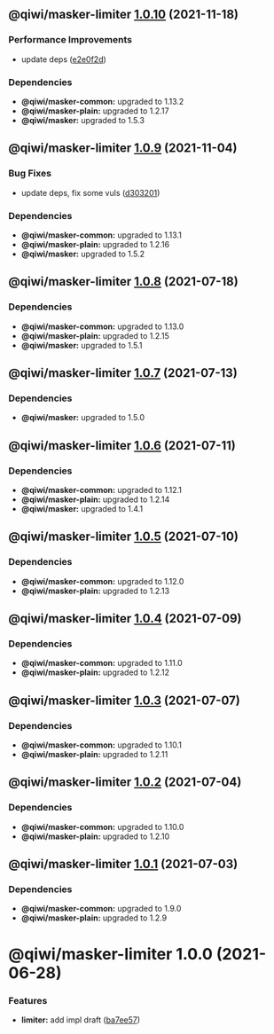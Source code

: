 ## @qiwi/masker-limiter [1.0.10](https://github.com/qiwi/masker/compare/@qiwi/masker-limiter@1.0.9...@qiwi/masker-limiter@1.0.10) (2021-11-18)


### Performance Improvements

* update deps ([e2e0f2d](https://github.com/qiwi/masker/commit/e2e0f2d9020d8f53d9e67d748a0566030ad367f6))





### Dependencies

* **@qiwi/masker-common:** upgraded to 1.13.2
* **@qiwi/masker-plain:** upgraded to 1.2.17
* **@qiwi/masker:** upgraded to 1.5.3

## @qiwi/masker-limiter [1.0.9](https://github.com/qiwi/masker/compare/@qiwi/masker-limiter@1.0.8...@qiwi/masker-limiter@1.0.9) (2021-11-04)


### Bug Fixes

* update deps, fix some vuls ([d303201](https://github.com/qiwi/masker/commit/d303201ab664ad185d0e64243301796611041274))





### Dependencies

* **@qiwi/masker-common:** upgraded to 1.13.1
* **@qiwi/masker-plain:** upgraded to 1.2.16
* **@qiwi/masker:** upgraded to 1.5.2

## @qiwi/masker-limiter [1.0.8](https://github.com/qiwi/masker/compare/@qiwi/masker-limiter@1.0.7...@qiwi/masker-limiter@1.0.8) (2021-07-18)





### Dependencies

* **@qiwi/masker-common:** upgraded to 1.13.0
* **@qiwi/masker-plain:** upgraded to 1.2.15
* **@qiwi/masker:** upgraded to 1.5.1

## @qiwi/masker-limiter [1.0.7](https://github.com/qiwi/masker/compare/@qiwi/masker-limiter@1.0.6...@qiwi/masker-limiter@1.0.7) (2021-07-13)





### Dependencies

* **@qiwi/masker:** upgraded to 1.5.0

## @qiwi/masker-limiter [1.0.6](https://github.com/qiwi/masker/compare/@qiwi/masker-limiter@1.0.5...@qiwi/masker-limiter@1.0.6) (2021-07-11)





### Dependencies

* **@qiwi/masker-common:** upgraded to 1.12.1
* **@qiwi/masker-plain:** upgraded to 1.2.14
* **@qiwi/masker:** upgraded to 1.4.1

## @qiwi/masker-limiter [1.0.5](https://github.com/qiwi/masker/compare/@qiwi/masker-limiter@1.0.4...@qiwi/masker-limiter@1.0.5) (2021-07-10)





### Dependencies

* **@qiwi/masker-common:** upgraded to 1.12.0
* **@qiwi/masker-plain:** upgraded to 1.2.13

## @qiwi/masker-limiter [1.0.4](https://github.com/qiwi/masker/compare/@qiwi/masker-limiter@1.0.3...@qiwi/masker-limiter@1.0.4) (2021-07-09)





### Dependencies

* **@qiwi/masker-common:** upgraded to 1.11.0
* **@qiwi/masker-plain:** upgraded to 1.2.12

## @qiwi/masker-limiter [1.0.3](https://github.com/qiwi/masker/compare/@qiwi/masker-limiter@1.0.2...@qiwi/masker-limiter@1.0.3) (2021-07-07)





### Dependencies

* **@qiwi/masker-common:** upgraded to 1.10.1
* **@qiwi/masker-plain:** upgraded to 1.2.11

## @qiwi/masker-limiter [1.0.2](https://github.com/qiwi/masker/compare/@qiwi/masker-limiter@1.0.1...@qiwi/masker-limiter@1.0.2) (2021-07-04)





### Dependencies

* **@qiwi/masker-common:** upgraded to 1.10.0
* **@qiwi/masker-plain:** upgraded to 1.2.10

## @qiwi/masker-limiter [1.0.1](https://github.com/qiwi/masker/compare/@qiwi/masker-limiter@1.0.0...@qiwi/masker-limiter@1.0.1) (2021-07-03)





### Dependencies

* **@qiwi/masker-common:** upgraded to 1.9.0
* **@qiwi/masker-plain:** upgraded to 1.2.9

# @qiwi/masker-limiter 1.0.0 (2021-06-28)


### Features

* **limiter:** add impl draft ([ba7ee57](https://github.com/qiwi/masker/commit/ba7ee5703a108b6d18f50141f61d695bcd1c5a56))
